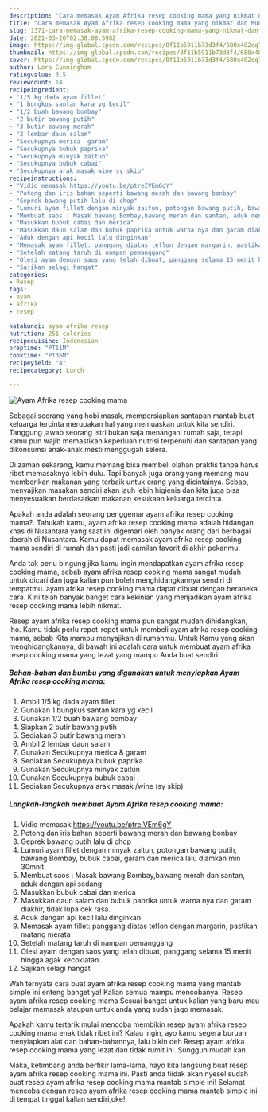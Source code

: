 ```yaml
---
description: "Cara memasak Ayam Afrika resep cooking mama yang nikmat dan Mudah Dibuat"
title: "Cara memasak Ayam Afrika resep cooking mama yang nikmat dan Mudah Dibuat"
slug: 1371-cara-memasak-ayam-afrika-resep-cooking-mama-yang-nikmat-dan-mudah-dibuat
date: 2021-03-26T02:38:08.598Z
image: https://img-global.cpcdn.com/recipes/8f11b5911b73d3f4/680x482cq70/ayam-afrika-resep-cooking-mama-foto-resep-utama.jpg
thumbnail: https://img-global.cpcdn.com/recipes/8f11b5911b73d3f4/680x482cq70/ayam-afrika-resep-cooking-mama-foto-resep-utama.jpg
cover: https://img-global.cpcdn.com/recipes/8f11b5911b73d3f4/680x482cq70/ayam-afrika-resep-cooking-mama-foto-resep-utama.jpg
author: Lora Cunningham
ratingvalue: 3.5
reviewcount: 14
recipeingredient:
- "1/5 kg dada ayam fillet"
- "1 bungkus santan kara yg kecil"
- "1/2 buah bawang bombay"
- "2 butir bawang putih"
- "3 butir bawang merah"
- "2 lembar daun salam"
- "Secukupnya merica  garam"
- "Secukupnya bubuk paprika"
- "Secukupnya minyak zaitun"
- "Secukupnya bubuk cabai"
- "Secukupnya arak masak wine sy skip"
recipeinstructions:
- "Vidio memasak https://youtu.be/ptreIVEm6gY"
- "Potong dan iris bahan seperti bawang merah dan bawang bonbay"
- "Geprek bawang putih lalu di chop"
- "Lumuri ayam fillet dengan minyak zaitun, potongan bawang putih, bawang Bombay, bubuk cabai, garam dan merica lalu diamkan min 30mnit"
- "Membuat saos : Masak bawang Bombay,bawang merah dan santan, aduk dengan api sedang"
- "Masukkan bubuk cabai dan merica"
- "Masukkan daun salam dan bubuk paprika untuk warna nya dan garam diakhir, tidak lupa cek rasa."
- "Aduk dengan api kecil lalu dinginkan"
- "Memasak ayam fillet: panggang diatas teflon dengan margarin, pastikan matang merata"
- "Setelah matang taruh di nampan pemanggang"
- "Olesi ayam dengan saos yang telah dibuat, panggang selama 15 menit hingga agak kecoklatan."
- "Sajikan selagi hangat"
categories:
- Resep
tags:
- ayam
- afrika
- resep

katakunci: ayam afrika resep 
nutrition: 251 calories
recipecuisine: Indonesian
preptime: "PT11M"
cooktime: "PT36M"
recipeyield: "4"
recipecategory: Lunch

---
```



![Ayam Afrika resep cooking mama](https://img-global.cpcdn.com/recipes/8f11b5911b73d3f4/680x482cq70/ayam-afrika-resep-cooking-mama-foto-resep-utama.jpg)

Sebagai seorang yang hobi masak, mempersiapkan santapan mantab buat keluarga tercinta merupakan hal yang memuaskan untuk kita sendiri. Tanggung jawab seorang istri bukan saja menangani rumah saja, tetapi kamu pun wajib memastikan keperluan nutrisi terpenuhi dan santapan yang dikonsumsi anak-anak mesti menggugah selera.

Di zaman  sekarang, kamu memang bisa membeli olahan praktis tanpa harus ribet memasaknya lebih dulu. Tapi banyak juga orang yang memang mau memberikan makanan yang terbaik untuk orang yang dicintainya. Sebab, menyajikan masakan sendiri akan jauh lebih higienis dan kita juga bisa menyesuaikan berdasarkan makanan kesukaan keluarga tercinta. 



Apakah anda adalah seorang penggemar ayam afrika resep cooking mama?. Tahukah kamu, ayam afrika resep cooking mama adalah hidangan khas di Nusantara yang saat ini digemari oleh banyak orang dari berbagai daerah di Nusantara. Kamu dapat memasak ayam afrika resep cooking mama sendiri di rumah dan pasti jadi camilan favorit di akhir pekanmu.

Anda tak perlu bingung jika kamu ingin mendapatkan ayam afrika resep cooking mama, sebab ayam afrika resep cooking mama sangat mudah untuk dicari dan juga kalian pun boleh menghidangkannya sendiri di tempatmu. ayam afrika resep cooking mama dapat dibuat dengan beraneka cara. Kini telah banyak banget cara kekinian yang menjadikan ayam afrika resep cooking mama lebih nikmat.

Resep ayam afrika resep cooking mama pun sangat mudah dihidangkan, lho. Kamu tidak perlu repot-repot untuk membeli ayam afrika resep cooking mama, sebab Kita mampu menyajikan di rumahmu. Untuk Kamu yang akan menghidangkannya, di bawah ini adalah cara untuk membuat ayam afrika resep cooking mama yang lezat yang mampu Anda buat sendiri.

<!--inarticleads1-->

##### Bahan-bahan dan bumbu yang digunakan untuk menyiapkan Ayam Afrika resep cooking mama:

1. Ambil 1/5 kg dada ayam fillet
1. Gunakan 1 bungkus santan kara yg kecil
1. Gunakan 1/2 buah bawang bombay
1. Siapkan 2 butir bawang putih
1. Sediakan 3 butir bawang merah
1. Ambil 2 lembar daun salam
1. Gunakan Secukupnya merica &amp; garam
1. Sediakan Secukupnya bubuk paprika
1. Gunakan Secukupnya minyak zaitun
1. Gunakan Secukupnya bubuk cabai
1. Sediakan Secukupnya arak masak /wine (sy skip)




<!--inarticleads2-->

##### Langkah-langkah membuat Ayam Afrika resep cooking mama:

1. Vidio memasak https://youtu.be/ptreIVEm6gY
1. Potong dan iris bahan seperti bawang merah dan bawang bonbay
1. Geprek bawang putih lalu di chop
1. Lumuri ayam fillet dengan minyak zaitun, potongan bawang putih, bawang Bombay, bubuk cabai, garam dan merica lalu diamkan min 30mnit
1. Membuat saos : Masak bawang Bombay,bawang merah dan santan, aduk dengan api sedang
1. Masukkan bubuk cabai dan merica
1. Masukkan daun salam dan bubuk paprika untuk warna nya dan garam diakhir, tidak lupa cek rasa.
1. Aduk dengan api kecil lalu dinginkan
1. Memasak ayam fillet: panggang diatas teflon dengan margarin, pastikan matang merata
1. Setelah matang taruh di nampan pemanggang
1. Olesi ayam dengan saos yang telah dibuat, panggang selama 15 menit hingga agak kecoklatan.
1. Sajikan selagi hangat




Wah ternyata cara buat ayam afrika resep cooking mama yang mantab simple ini enteng banget ya! Kalian semua mampu mencobanya. Resep ayam afrika resep cooking mama Sesuai banget untuk kalian yang baru mau belajar memasak ataupun untuk anda yang sudah jago memasak.

Apakah kamu tertarik mulai mencoba membikin resep ayam afrika resep cooking mama enak tidak ribet ini? Kalau ingin, ayo kamu segera buruan menyiapkan alat dan bahan-bahannya, lalu bikin deh Resep ayam afrika resep cooking mama yang lezat dan tidak rumit ini. Sungguh mudah kan. 

Maka, ketimbang anda berfikir lama-lama, hayo kita langsung buat resep ayam afrika resep cooking mama ini. Pasti anda tiidak akan nyesel sudah buat resep ayam afrika resep cooking mama mantab simple ini! Selamat mencoba dengan resep ayam afrika resep cooking mama mantab simple ini di tempat tinggal kalian sendiri,oke!.

